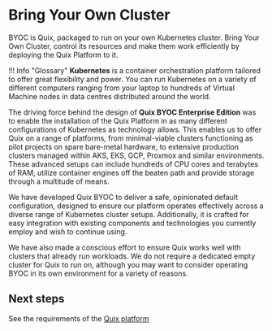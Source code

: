 # Bring Your Own Cluster

BYOC is Quix, packaged to run on your own Kubernetes cluster. Bring Your Own Cluster, control its resources and make them work efficiently by deploying the Quix Platform to it.

!!! Info "Glossary"
    **Kubernetes** is a container orchestration platform tailored to offer great flexibility and power. You can run Kubernetes on a variety of different computers ranging from your laptop to hundreds of Virtual Machine nodes in data centres distributed around the world.

The driving force behind the design of **Quix BYOC Enterprise Edition** was to enable the installation of the Quix Platform in as many different configurations of Kubernetes as technology allows. This enables us to offer Quix on a range of platforms, from minimal-viable clusters functioning as pilot projects on spare bare-metal hardware, to extensive production clusters managed within AKS, EKS, GCP, Proxmox and similar environments. These advanced setups can include hundreds of CPU cores and terabytes of RAM, utilize container engines off the beaten path and provide storage through a multitude of means.

We have developed Quix BYOC to deliver a safe, opinionated default configuration, designed to ensure our platform operates effectively across a diverse range of Kubernetes cluster setups. Additionally, it is crafted for easy integration with existing components and technologies you currently employ and wish to continue using.

We have also made a conscious effort to ensure Quix works well with clusters that already run workloads. We do not require a dedicated empty cluster for Quix to run on, although you may want to consider operating BYOC in its own environment for a variety of reasons.



## Next steps

See the requirements of the [Quix platform](requirements.md)